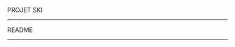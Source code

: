 PROJET SKI

___________________________________________________


README

___________________________________________________
